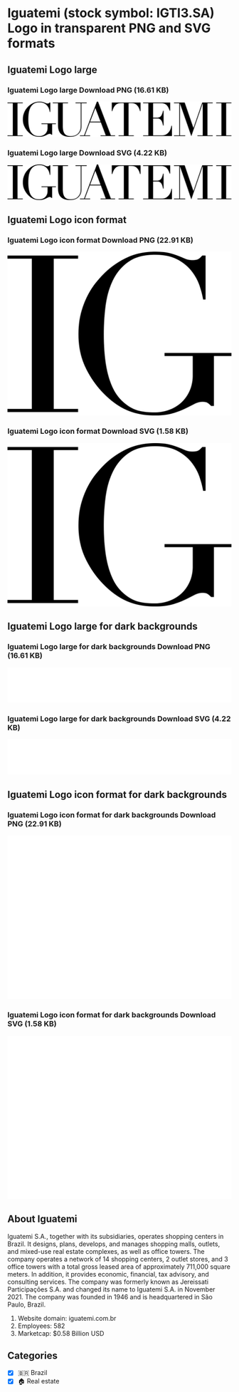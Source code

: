 # Iguatemi (stock symbol: IGTI3.SA) Logo in transparent PNG and SVG formats

## Iguatemi Logo large

### Iguatemi Logo large Download PNG (16.61 KB)

![Iguatemi Logo large Download PNG (16.61 KB)](/img/orig/IGTI3.SA_BIG-10097ae2.png)

### Iguatemi Logo large Download SVG (4.22 KB)

![Iguatemi Logo large Download SVG (4.22 KB)](/img/orig/IGTI3.SA_BIG-65c5697b.svg)

## Iguatemi Logo icon format

### Iguatemi Logo icon format Download PNG (22.91 KB)

![Iguatemi Logo icon format Download PNG (22.91 KB)](/img/orig/IGTI3.SA-b0a6609b.png)

### Iguatemi Logo icon format Download SVG (1.58 KB)

![Iguatemi Logo icon format Download SVG (1.58 KB)](/img/orig/IGTI3.SA-3fcc94e4.svg)

## Iguatemi Logo large for dark backgrounds

### Iguatemi Logo large for dark backgrounds Download PNG (16.61 KB)

![Iguatemi Logo large for dark backgrounds Download PNG (16.61 KB)](/img/orig/IGTI3.SA_BIG.D-607278fd.png)

### Iguatemi Logo large for dark backgrounds Download SVG (4.22 KB)

![Iguatemi Logo large for dark backgrounds Download SVG (4.22 KB)](/img/orig/IGTI3.SA_BIG.D-4dbbc667.svg)

## Iguatemi Logo icon format for dark backgrounds

### Iguatemi Logo icon format for dark backgrounds Download PNG (22.91 KB)

![Iguatemi Logo icon format for dark backgrounds Download PNG (22.91 KB)](/img/orig/IGTI3.SA.D-da873a60.png)

### Iguatemi Logo icon format for dark backgrounds Download SVG (1.58 KB)

![Iguatemi Logo icon format for dark backgrounds Download SVG (1.58 KB)](/img/orig/IGTI3.SA.D-8d265720.svg)

## About Iguatemi

Iguatemi S.A., together with its subsidiaries, operates shopping centers in Brazil. It designs, plans, develops, and manages shopping malls, outlets, and mixed-use real estate complexes, as well as office towers. The company operates a network of 14 shopping centers, 2 outlet stores, and 3 office towers with a total gross leased area of approximately 711,000 square meters. In addition, it provides economic, financial, tax advisory, and consulting services. The company was formerly known as Jereissati Participações S.A. and changed its name to Iguatemi S.A. in November 2021. The company was founded in 1946 and is headquartered in São Paulo, Brazil.

1. Website domain: iguatemi.com.br
2. Employees: 582
3. Marketcap: $0.58 Billion USD


## Categories
- [x] 🇧🇷 Brazil
- [x] 🏠 Real estate
